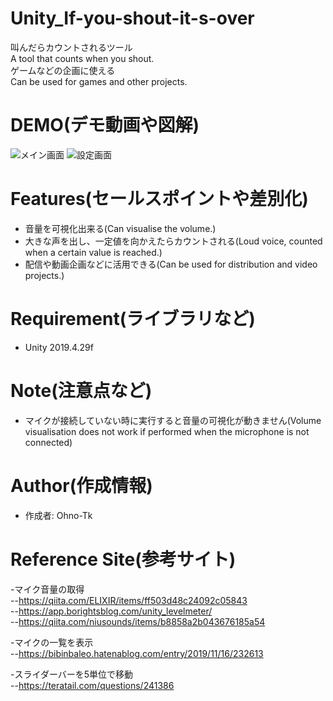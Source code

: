 # Unity_If-you-shout-it-s-over
 
 叫んだらカウントされるツール  
 A tool that counts when you shout.  
 ゲームなどの企画に使える  
 Can be used for games and other projects.
 
# DEMO(デモ動画や図解)

![メイン画面](https://user-images.githubusercontent.com/51406176/166458474-035502a2-92c2-4260-b7e2-c9e5430c9ff5.JPG)
![設定画面](https://user-images.githubusercontent.com/51406176/166458478-342a8b26-9a58-4b86-bcd5-5bfcbf34672b.JPG)
 
# Features(セールスポイントや差別化)

- 音量を可視化出来る(Can visualise the volume.)
- 大きな声を出し、一定値を向かえたらカウントされる(Loud voice, counted when a certain value is reached.)
- 配信や動画企画などに活用できる(Can be used for distribution and video projects.)
 
# Requirement(ライブラリなど)
 
- Unity 2019.4.29f
 
# Note(注意点など)
 
- マイクが接続していない時に実行すると音量の可視化が動きません(Volume visualisation does not work if performed when the microphone is not connected)
 
# Author(作成情報)
 
- 作成者: Ohno-Tk
 
# Reference Site(参考サイト)
-マイク音量の取得  
--https://qiita.com/ELIXIR/items/ff503d48c24092c05843  
--https://app.borightsblog.com/unity_levelmeter/  
--https://qiita.com/niusounds/items/b8858a2b043676185a54  

-マイクの一覧を表示  
--https://bibinbaleo.hatenablog.com/entry/2019/11/16/232613

-スライダーバーを5単位で移動  
--https://teratail.com/questions/241386
